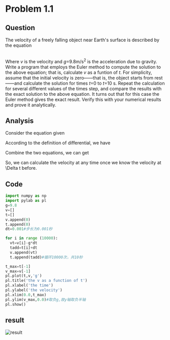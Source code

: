 # Problem 1.1

## Question
The velocity of a freely falling object near Earth's surface is described by the equation <br/>

<img src="http://latex.codecogs.com/gif.latex?\frac{dv}{dt}=-g" alt="" title="" /> <br/>       
Where _v_ is the velocity and _g_=9.8m/s<sup>2</sup> is the acceleration due to gravity. Write a program that employs the Euler method to compute the solution to the above equation; that is, calculate _v_ as a funtion of _t_. For simplicity, assume that the initial velocity is zero——that is, the object starts from rest——and calculate the solution for times _t_=0 to _t_=10 s. Repeat the calculation for several different values of the times step, and compare the results with the exact solution to the above equation. It turns out that for this case the Euler method gives the exact result. Verify this with your numerical results and prove it analytically. <br/>
## Analysis
Consider the equation given <br/>

<img src="http://latex.codecogs.com/gif.latex?\frac{dv}{dt}=-g" alt="" title="" /> <br/>
According to the definition of differential, we have <br/>

<img src="http://latex.codecogs.com/gif.latex?\frac{dv}{dt}=\frac{v(t+\Delta%20t)-v(t)}{\Delta%20t}" alt="" title="" /> <br/>
Combine the two equations, we can get <br/>

<img src="http://latex.codecogs.com/gif.latex?v(t+\Delta%20t)=v(t)-g\Delta%20t" alt="" title="" /> <br/>
So, we can calculate the velocity at any time once we know the velocity at \Delta t before.
## Code
```python
import numpy as np    
import pylab as pl    
g=9.8
v=[]
t=[]
v.append(0)
t.append(0)
dt=0.001#步长为0.001秒

for i in range (10000):
  vt=v[i]-g*dt
  tadd=t[i]+dt
  v.append(vt)
  t.append(tadd)#循环10000次，共10秒

t_max=t[-1]
v_max=v[-1]
pl.plot(t,v,'g')
pl.title('the v as a function of t')  
pl.xlabel('the time') 
pl.ylabel('the velocity')
pl.xlim(0.0,t_max)
pl.ylim(v_max,0.0)#取负g,故y轴取负半轴
pl.show()
```
## result
![result](https://github.com/Monotone1997/computationalphysics_N2015301020041/blob/master/Exercise_04/1.jpg)
